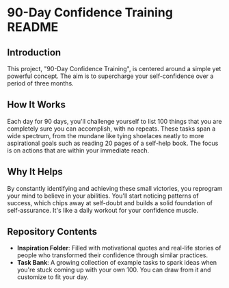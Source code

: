 # 90-Day Confidence Training README

## Introduction
This project, "90-Day Confidence Training", is centered around a simple yet powerful concept. The aim is to supercharge your self-confidence over a period of three months.

## How It Works
Each day for 90 days, you'll challenge yourself to list 100 things that you are completely sure you can accomplish, with no repeats. These tasks span a wide spectrum, from the mundane like tying shoelaces neatly to more aspirational goals such as reading 20 pages of a self-help book. The focus is on actions that are within your immediate reach.

## Why It Helps
By constantly identifying and achieving these small victories, you reprogram your mind to believe in your abilities. You'll start noticing patterns of success, which chips away at self-doubt and builds a solid foundation of self-assurance. It's like a daily workout for your confidence muscle.

## Repository Contents
- **Inspiration Folder**: Filled with motivational quotes and real-life stories of people who transformed their confidence through similar practices.
- **Task Bank**: A growing collection of example tasks to spark ideas when you're stuck coming up with your own 100. You can draw from it and customize to fit your day.
